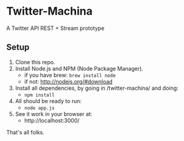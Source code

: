 Twitter-Machina
=============================
A Twitter API REST + Stream prototype

Setup
-----

1. Clone this repo.
2. Install Node.js and NPM (Node Package Manager).
   * if you have brew: ```brew install node```
   * if not: http://nodejs.org/#download
3. Install all dependencies, by going in /twitter-machina/ and doing:
   * ```npm install```
4. All should be ready to run:
   * ```node app.js```
5. See it work in your browser at:
   * http://localhost:3000/

That's all folks.
